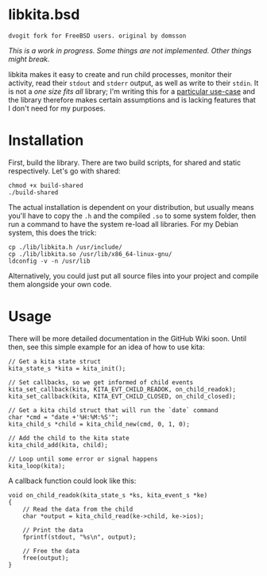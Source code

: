 # libkita.bsd

    dvogit fork for FreeBSD users. original by domsson
    
_This is a work in progress. Some things are not implemented. Other things might break._

libkita makes it easy to create and run child processes, monitor their activity, read their `stdout` and `stderr` output, as well as write to their `stdin`. It is not a _one size fits all_ library; I'm writing this for a [particular use-case](https://github.com/domsson/succade) and the library therefore makes certain assumptions and is lacking features that I don't need for my purposes.

# Installation

First, build the library. There are two build scripts, for shared and static respectively. Let's go with shared:

    chmod +x build-shared
    ./build-shared

The actual installation is dependent on your distribution, but usually means you'll have to copy the `.h` and the compiled `.so` to some system folder, then run a command to have the system re-load all libraries. For my Debian system, this does the trick:

    cp ./lib/libkita.h /usr/include/
    cp ./lib/libkita.so /usr/lib/x86_64-linux-gnu/
    ldconfig -v -n /usr/lib

Alternatively, you could just put all source files into your project and compile them alongside your own code.

# Usage

There will be more detailed documentation in the GitHub Wiki soon. Until then, see this simple example for an idea of how to use kita:

    // Get a kita state struct
    kita_state_s *kita = kita_init();

    // Set callbacks, so we get informed of child events
    kita_set_callback(kita, KITA_EVT_CHILD_READOK, on_child_readok);
    kita_set_callback(kita, KITA_EVT_CHILD_CLOSED, on_child_closed);

    // Get a kita child struct that will run the `date` command
    char *cmd = "date +'%H:%M:%S'";
    kita_child_s *child = kita_child_new(cmd, 0, 1, 0);

    // Add the child to the kita state
    kita_child_add(kita, child);

    // Loop until some error or signal happens
    kita_loop(kita);

A callback function could look like this:

    void on_child_readok(kita_state_s *ks, kita_event_s *ke)
    {
        // Read the data from the child
        char *output = kita_child_read(ke->child, ke->ios);

        // Print the data
        fprintf(stdout, "%s\n", output);

        // Free the data
        free(output);
    } 

